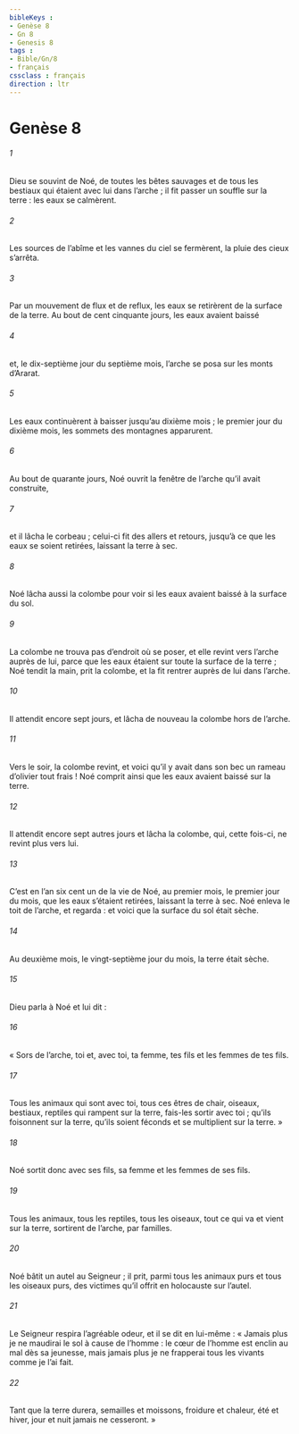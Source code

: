 ```yaml
---
bibleKeys : 
- Genèse 8
- Gn 8
- Genesis 8
tags : 
- Bible/Gn/8
- français
cssclass : français
direction : ltr
---
```


# Genèse 8

###### 1
Dieu se souvint de Noé, de toutes les bêtes sauvages et de tous les bestiaux qui étaient avec lui dans l’arche ; il fit passer un souffle sur la terre : les eaux se calmèrent.
###### 2
Les sources de l’abîme et les vannes du ciel se fermèrent, la pluie des cieux s’arrêta.
###### 3
Par un mouvement de flux et de reflux, les eaux se retirèrent de la surface de la terre. Au bout de cent cinquante jours, les eaux avaient baissé
###### 4
et, le dix-septième jour du septième mois, l’arche se posa sur les monts d’Ararat.
###### 5
Les eaux continuèrent à baisser jusqu’au dixième mois ; le premier jour du dixième mois, les sommets des montagnes apparurent.
###### 6
Au bout de quarante jours, Noé ouvrit la fenêtre de l’arche qu’il avait construite,
###### 7
et il lâcha le corbeau ; celui-ci fit des allers et retours, jusqu’à ce que les eaux se soient retirées, laissant la terre à sec.
###### 8
Noé lâcha aussi la colombe pour voir si les eaux avaient baissé à la surface du sol.
###### 9
La colombe ne trouva pas d’endroit où se poser, et elle revint vers l’arche auprès de lui, parce que les eaux étaient sur toute la surface de la terre ; Noé tendit la main, prit la colombe, et la fit rentrer auprès de lui dans l’arche.
###### 10
Il attendit encore sept jours, et lâcha de nouveau la colombe hors de l’arche.
###### 11
Vers le soir, la colombe revint, et voici qu’il y avait dans son bec un rameau d’olivier tout frais ! Noé comprit ainsi que les eaux avaient baissé sur la terre.
###### 12
Il attendit encore sept autres jours et lâcha la colombe, qui, cette fois-ci, ne revint plus vers lui.
###### 13
C’est en l’an six cent un de la vie de Noé, au premier mois, le premier jour du mois, que les eaux s’étaient retirées, laissant la terre à sec. Noé enleva le toit de l’arche, et regarda : et voici que la surface du sol était sèche.
###### 14
Au deuxième mois, le vingt-septième jour du mois, la terre était sèche.
###### 15
Dieu parla à Noé et lui dit :
###### 16
« Sors de l’arche, toi et, avec toi, ta femme, tes fils et les femmes de tes fils.
###### 17
Tous les animaux qui sont avec toi, tous ces êtres de chair, oiseaux, bestiaux, reptiles qui rampent sur la terre, fais-les sortir avec toi ; qu’ils foisonnent sur la terre, qu’ils soient féconds et se multiplient sur la terre. »
###### 18
Noé sortit donc avec ses fils, sa femme et les femmes de ses fils.
###### 19
Tous les animaux, tous les reptiles, tous les oiseaux, tout ce qui va et vient sur la terre, sortirent de l’arche, par familles.
###### 20
Noé bâtit un autel au Seigneur ; il prit, parmi tous les animaux purs et tous les oiseaux purs, des victimes qu’il offrit en holocauste sur l’autel.
###### 21
Le Seigneur respira l’agréable odeur, et il se dit en lui-même : « Jamais plus je ne maudirai le sol à cause de l’homme : le cœur de l’homme est enclin au mal dès sa jeunesse, mais jamais plus je ne frapperai tous les vivants comme je l’ai fait.
###### 22
Tant que la terre durera,
semailles et moissons,
froidure et chaleur,
été et hiver,
jour et nuit
jamais ne cesseront. »
